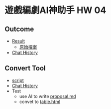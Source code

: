 # 遊戲編劇AI神助手 HW 04

## Outcome
* [Result](./hw4.html)
  * [原始檔案](./hw4.md)
* [Chat History](./chat.html)

## Convert Tool
* [script](https://github.com/posetmage/StM4H4/blob/master/AI-Assistant/04/tool/convert.py)
* [Chat History](./tool/chat.html)
* Test
  * use AI to write [proposal.md](./fun/proposal)
  * convet to [table.html](./fun/chatgpt.html)